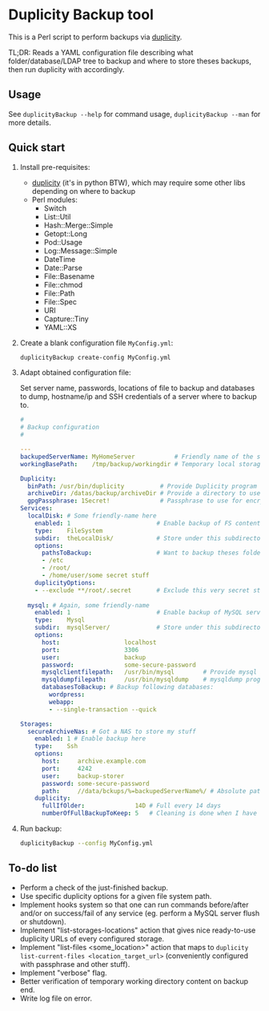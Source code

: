 Duplicity Backup tool
=====================

This is a Perl script to perform backups via [duplicity](http://duplicity.nongnu.org).

TL;DR: Reads a YAML configuration file describing what folder/database/LDAP tree to backup and where to store theses backups, then run duplicity with accordingly.

Usage
-----

See `duplicityBackup --help` for command usage, `duplicityBackup --man` for more details.

Quick start
-----------

1. Install pre-requisites:
   * [duplicity](http://duplicity.nongnu.org) (it's in python BTW), which may require some other libs depending on where to backup
   * Perl modules:
     * Switch
     * List::Util
     * Hash::Merge::Simple
     * Getopt::Long
     * Pod::Usage
     * Log::Message::Simple
     * DateTime
     * Date::Parse
     * File::Basename
     * File::chmod
     * File::Path
     * File::Spec
     * URI
     * Capture::Tiny
     * YAML::XS
2. Create a blank configuration file `MyConfig.yml`:
    
    ```sh
    duplicityBackup create-config MyConfig.yml
    ```
3. Adapt obtained configuration file:
    
    Set server name, passwords, locations of file to backup and databases to dump, hostname/ip and SSH credentials of a server where to backup to.
    ```yaml
    # 
    # Backup configuration
    # 
    
    ---
    backupedServerName: MyHomeServer           # Friendly name of the server
    workingBasePath:    /tmp/backup/workingdir # Temporary local storage base path (used when dumping data)
    
    Duplicity:
      binPath: /usr/bin/duplicity          # Provide Duplicity program filepath
      archiveDir: /datas/backup/archiveDir # Provide a directory to use as duplicity's archive directory
      gpgPassphrase: 1Secret!              # Passphrase to use for encryption
    Services:
      localDisk: # Some friendly-name here
        enabled: 1                        # Enable backup of FS content
        type:    FileSystem
        subdir:  theLocalDisk/            # Store under this subdirectory
        options:
          pathsToBackup:                  # Want to backup theses folders
          - /etc
          - /root/
          - /home/user/some secret stuff
        duplicityOptions:
        - --exclude **/root/.secret       # Exclude this very secret stuff from backup
      
      mysql: # Again, some friendly-name
        enabled: 1                        # Enable backup of MySQL server
        type:    Mysql
        subdir:  mysqlServer/             # Store under this subdirectory
        options:
          host:                  localhost
          port:                  3306
          user:                  backup
          password:              some-secure-password
          mysqlclientfilepath:   /usr/bin/mysql        # Provide mysql and
          mysqldumpfilepath:     /usr/bin/mysqldump    # mysqldump program filepaths
          databasesToBackup: # Backup following databases:
            wordpress:
            webapp:
            - --single-transaction --quick
    
    Storages:
      secureArchiveNas: # Got a NAS to store my stuff
        enabled: 1 # Enable backup here
        type:    Ssh
        options:
          host:     archive.example.com
          port:     4242
          user:     backup-storer
          password: some-secure-password
          path:     //data/bckups/%=backupedServerName%/ # Absolute path on NAS
        duplicity:
          fullIfOlder:              14D # Full every 14 days
          numberOfFullBackupToKeep: 5   # Cleaning is done when I have 10 full backups
    ```
4. Run backup:
    
    ```sh
    duplicityBackup --config MyConfig.yml
    ```

To-do list
----------

* Perform a check of the just-finished backup.
* Use specific duplicity options for a given file system path.
* Implement hooks system so that one can run commands before/after and/or on success/fail of any service (eg. perform a MySQL server flush or shutdown).
* Implement "list-storages-locations" action that gives nice ready-to-use duplicity URLs of every configured storage.
* Implement "list-files <some_location>" action that maps to `duplicity list-current-files <location_target_url>` (conveniently configured with passphrase and other stuff).
* Implement "verbose" flag.
* Better verification of temporary working directory content on backup end.
* Write log file on error.
